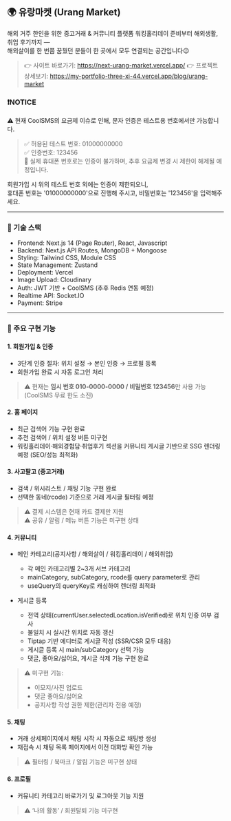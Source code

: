 ## 🌍 유랑마켓 (Urang Market)
해외 거주 한인을 위한 중고거래 & 커뮤니티 플랫폼
워킹홀리데이 준비부터 해외생활, 취업 후기까지 —</br> 해외살이를 한 번쯤 꿈꿨던 분들이 한 곳에서 모두 연결되는 공간입니다😉
> 👉 사이트 바로가기: https://next-urang-market.vercel.app/
> 👉 프로젝트 상세보기: https://my-portfolio-three-xi-44.vercel.app/blog/urang-market


### ❗NOTICE️
⚠️ 현재 CoolSMS의 요금제 이슈로 인해, 문자 인증은 테스트용 번호에서만 가능합니다.</br>
  > ✅ 허용된 테스트 번호: 01000000000</br>
  > ✅ 인증번호: 123456</br>
  > 🚫 실제 휴대폰 번호로는 인증이 불가하며, 추후 요금제 변경 시 제한이 해제될 예정입니다.</br>
  
  회원가입 시 위의 테스트 번호 외에는 인증이 제한되오니,</br>
  휴대폰 번호는 '01000000000'으로 진행해 주시고, 비밀번호는 '123456'을 입력해주세요.</br>

---

### 🧭 기술 스택
  - Frontend: Next.js 14 (Page Router), React, Javascript
  - Backend: Next.js API Routes, MongoDB + Mongoose
  - Styling: Tailwind CSS, Module CSS
  - State Management: Zustand
  - Deployment: Vercel
  - Image Upload: Cloudinary
  - Auth: JWT 기반 + CoolSMS (추후 Redis 연동 예정)
  - Realtime API: Socket.IO
  - Payment: Stripe
  
---

### 🚀 주요 구현 기능
#### 1. 회원가입 & 인증
- 3단계 인증 절차: 위치 설정 → 본인 인증 → 프로필 등록  
- 회원가입 완료 시 자동 로그인 처리</br>
> ⚠️ 현재는 **임시 번호 010-0000-0000 / 비밀번호 123456**만 사용 가능 (CoolSMS 무료 한도 소진)  

#### 2. 홈 페이지
- 최근 검색어 기능 구현 완료
- 추천 검색어 / 위치 설정 버튼 미구현
- 워킹홀리데이·해외경험담·취업후기 섹션을 커뮤니티 게시글 기반으로 SSG 렌더링 예정 (SEO/성능 최적화)

#### 3. 사고팔고 (중고거래)
- 검색 / 위시리스트 / 채팅 기능 구현 완료
- 선택한 동네(rcode) 기준으로 거래 게시글 필터링 예정</br>
> ⚠️ 결제 시스템은 현재 카드 결제만 지원</br>
> ⚠️ 공유 / 알림 / 메뉴 버튼 기능은 미구현 상태

#### 4. 커뮤니티
- 메인 카테고리(공지사항 / 해외살이 / 워킹홀리데이 / 해외취업)
   - 각 메인 카테고리별 2~3개 서브 카테고리
   - mainCategory, subCategory, rcode를 query parameter로 관리
   - useQuery의 queryKey로 캐싱하여 렌더링 최적화

- 게시글 등록
   - 전역 상태(currentUser.selectedLocation.isVerified)로 위치 인증 여부 검사
   - 불일치 시 실시간 위치로 자동 갱신
   - Tiptap 기반 에디터로 게시글 작성 (SSR/CSR 모두 대응)
   - 게시글 등록 시 main/subCategory 선택 가능
   - 댓글, 좋아요/싫어요, 게시글 삭제 기능 구현 완료

> ⚠️ 미구현 기능:
>   - 이모지/사진 업로드
>   - 댓글 좋아요/싫어요
>   - 공지사항 작성 권한 제한(관리자 전용 예정)

#### 5. 채팅
- 거래 상세페이지에서 채팅 시작 시 자동으로 채팅방 생성
- 재접속 시 채팅 목록 페이지에서 이전 대화방 확인 가능</br>
> ⚠️ 필터링 / 북마크 / 알림 기능은 미구현 상태

#### 6. 프로필
- 커뮤니티 카테고리 바로가기 및 로그아웃 기능 지원</br>
> ⚠️ ‘나의 활동’ / 회원탈퇴 기능 미구현
